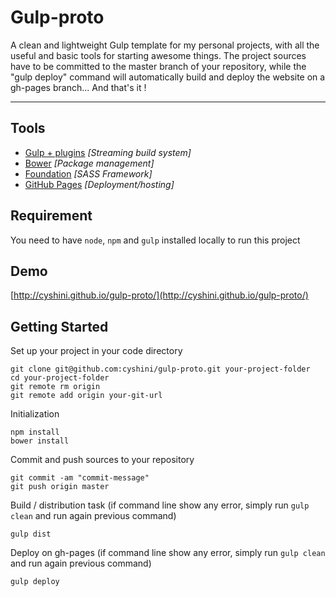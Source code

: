 # Gulp-proto

A clean and lightweight Gulp template for my personal projects, with all the useful and basic tools for starting awesome things. The project sources have to be committed to the master branch of your repository, while the "gulp deploy" command will automatically build and deploy the website on a gh-pages branch... And that's it !

- - -

## Tools

- [Gulp + plugins](http://gulpjs.com/) *[Streaming build system]*
- [Bower](http://bower.io/) *[Package management]*
- [Foundation](http://foundation.zurb.com/) *[SASS Framework]*
- [GitHub Pages](http://pages.github.com) *[Deployment/hosting]*

## Requirement

You need to have `node`, `npm` and `gulp` installed locally to run this project

## Demo
[http://cyshini.github.io/gulp-proto/](http://cyshini.github.io/gulp-proto/)

## Getting Started

Set up your project in your code directory

    git clone git@github.com:cyshini/gulp-proto.git your-project-folder
    cd your-project-folder
    git remote rm origin
    git remote add origin your-git-url

Initialization

    npm install
    bower install

Commit and push sources to your repository

    git commit -am "commit-message"
    git push origin master

Build / distribution task (if command line show any error, simply run `gulp clean` and run again previous command)

    gulp dist

Deploy on gh-pages (if command line show any error, simply run `gulp clean` and run again previous command)

    gulp deploy
